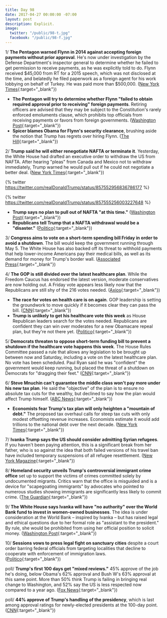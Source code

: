 ```yaml
---
title: Day 98
date: 2017-04-27 00:00:00 -07:00
layout: post
description: Explicit.
image:
  twitter: "/public/98-t.jpg"
  facebook: "/public/98-f.jpg"
---
```


1/ **The Pentagon warned Flynn in 2014 against accepting foreign payments without prior approval**. He's now under investigation by the Defense Department's inspector general to determine whether he failed to get permission to receive payments, as he was explicitly told to do. Flynn received $45,000 from RT for a 2015 speech, which was not disclosed at the time, and belatedly he filed paperwork as a foreign agent for his work lobbying on behalf of Turkey. He was paid more than $500,000. ([New York Times](https://www.nytimes.com/2017/04/27/us/politics/michael-flynn-trump-investigation-defense-department.html){:target="_blank"})

* **The Pentagon will try to determine whether Flynn "failed to obtain required approval prior to receiving" foreign payments**. Retiring officers are advised that they may be subject to the Constitution's rarely enforced emoluments clause, which prohibits top officials from receiving payments or favors from foreign governments. ([Washington Post](https://www.washingtonpost.com/news/checkpoint/wp/2017/04/27/top-pentagon-watchdog-launches-investigation-into-money-that-mike-flynn-received-from-foreign-groups/){:target="_blank"})
* **Spicer blames Obama for Flynn's security clearance**, brushing aside the notion that Trump has regrets over hiring Flynn. ([The Hill](http://thehill.com/homenews/administration/330925-spicer-blames-obama-for-flynns-security-clearance){:target="_blank"})

2/ **Trump said he will either renegotiate NAFTA or terminate it**. Yesterday, the White House had drafted an executive order to withdraw the US from NAFTA. After hearing "pleas" from Canada and Mexico not to withdraw immediately, Trump warned he would pull out if he could not negotiate a better deal. ([New York Times](https://www.nytimes.com/2017/04/27/us/politics/trump-says-he-will-renegotiate-nafta-or-terminate-it.html){:target="_blank"})

{% twitter https://twitter.com/realDonaldTrump/status/857552956836786177 %}

{% twitter https://twitter.com/realDonaldTrump/status/857555256003227648 %}

* **Trump says no plan to pull out of NAFTA "at this time."** ([Washington Post](https://www.washingtonpost.com/business/economy/trump-contemplating-plans-to-let-us-withdraw-from-nafta/2017/04/26/f1e326f2-2ab7-11e7-b605-33413c691853_story.html){:target="_blank"})
* **Republicans tell Trump that a NAFTA withdrawal would be a "disaster."** ([Politico](http://www.politico.com/story/2017/04/26/white-house-nafta-withdraw-trump-237632){:target="_blank"})

3/ **Congress aims to vote on a short-term spending bill Friday in order to avoid a shutdown**. The bill would keep the government running through May 5. The White House has also backed off its threat to withhold payments that help lower-income Americans pay their medical bills, as well as its demand for money for Trump's border wall. ([Associated Press](https://apnews.com/43e29f2faa85423da633f7c483d61175/Congress-aims-for-Friday-vote-on-bill-to-avoid-shutdown){:target="_blank"})

4/ **The GOP is still divided over the latest healthcare plan**. While the Freedom Caucus has endorsed the latest version, moderate conservatives are now holding out. A Friday vote appears less likely now that the Republicans are still shy of the 216 votes needed. ([Axios](https://www.axios.com/revival-of-unpopular-health-care-plan-divides-gop-2380712736.html){:target="_blank"})

* **The race for votes on health care is on again**. GOP leadership is setting the groundwork to move quickly if it becomes clear they can pass the bill. ([CNN](http://www.cnn.com/2017/04/27/politics/republicans-health-care-votes/){:target="_blank"})
* **Trump is unlikely to get his healthcare vote this week** as House Republican leaders search for the votes needed. Republicans are confident they can win over moderates for a new Obamacare repeal plan, but they're not there yet. ([Politico](http://www.politico.com/story/2017/04/27/house-republicans-obamacare-repeal-votes-237685){:target="_blank"})

5/ **Democrats threaten to oppose short-term funding bill to prevent a shutdown if the healthcare vote happens this week**. The House Rules‎ Committee passed a rule that allows any legislation to be brought up between now and Saturday, including a vote on the latest healthcare plan. No vote has been scheduled. Paul Ryan said he was "confident" the government would keep running, but placed the threat of a shutdown on Democrats for "dragging their feet." ([CNN](http://www.cnn.com/2017/04/25/politics/shutdown-border-wall-obamacare-congress/index.html){:target="_blank"})

6/ **Steve Mnuchin can't guarantee the middle class won't pay more under his new tax plan**. He said the "objective" of the plan is to ensure no absolute tax cuts for the wealthy, but declined to say how the plan would affect Trump himself. ([ABC News](http://abcnews.go.com/Politics/treasury-secretary-steve-mnuchin-guarantee-middle-class-pay/story?id=47051355){:target="_blank"})

* **Economists fear Trump's tax plan will only heighten a "mountain of debt."** The proposed tax overhaul calls for steep tax cuts with only modest offsetting revenue increases. Economists estimate it would add trillions to the national debt over the next decade. ([New York Times](https://www.nytimes.com/2017/04/27/business/economy/trump-tax-plan-deficit-column.html){:target="_blank"})

7/ **Ivanka Trump says the US should consider admitting Syrian refugees**. If you haven't been paying attention, this is a significant break from her father, who is so against the idea that both failed versions of his travel ban have included temporary suspensions of all refugee resettlement. ([New York Magazine](http://nymag.com/daily/intelligencer/2017/04/ivanka-says-u-s-should-consider-admitting-syrian-refugees.html){:target="_blank"})

8/ **Homeland security unveils Trump's controversial immigrant crime office** set up to support the victims of crimes committed solely by undocumented migrants. Critics warn that the office is misguided and is a device for "scapegoating immigrants" by advocates who pointed to numerous studies showing immigrants are significantly less likely to commit crime. ([The Guardian](https://www.theguardian.com/us-news/2017/apr/26/us-immigrant-crime-office-homeland-security-trump){:target="_blank"})

9/ **The White House says Ivanka will have "no authority" over the World Bank fund to invest in women-owned businesses**. The idea is under consideration at the World Bank – inspired by Ivanka – but has raised legal and ethical questions due to her formal role as "assistant to the president." By rule, she would be prohibited from using her official position to solicit money. ([Washington Post](https://www.washingtonpost.com/news/post-politics/wp/2017/04/26/world-bank-says-it-is-in-discussions-with-ivanka-trump-about-fund-to-help-women-entrepreneurs/){:target="_blank"})

10/ **Sessions vows to press legal fight on sanctuary cities** despite a court order barring federal officials from targeting localities that decline to cooperate with enforcement of immigration laws. ([Politico](http://www.politico.com/blogs/under-the-radar/2017/04/26/sessions-sanctuary-cities-237668){:target="_blank"})

poll/ **Trump's first 100 days get "mixed reviews."** 45% approve of the job he's doing, below Obama's 62% approval and Bush W's 63% approval at this same point. More than 50% think Trump is failing in bringing real change to Washington, and 52% say the US is less respected now compared to a year ago. ([Fox News](http://www.foxnews.com/politics/2017/04/26/fox-news-poll-president-trumps-first-100-days-getting-mixed-reviews.html){:target="_blank"})

poll/ **44% approve of Trump's handling of the presidency**, which is last among approval ratings for newly-elected presidents at the 100-day point. ([CNN](http://www.cnn.com/2017/04/26/politics/donald-trump-100-days-poll/){:target="_blank"})